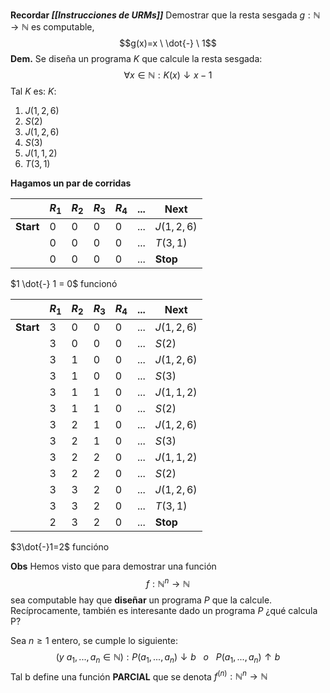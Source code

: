 **Recordar _[[Instrucciones de URMs]]_**
Demostrar que la resta sesgada $g: \mathbb{N} \to \mathbb{N}$ es computable, $$g(x)=x \ \dot{-} \ 1$$
**Dem.** Se diseña un programa $K$ que calcule la resta sesgada:$$\forall x \in\mathbb{N}:K(x)\downarrow x-1$$
Tal $K$ es:
$K$: 
1) $J(1,2,6)$
2) $S(2)$
3) $J(1,2,6)$
4) $S(3)$
5) $J(1,1,2)$
6) $T(3,1)$

**Hagamos un par de corridas**

|           | $R_1$ | $R_2$ | $R_3$ | $R_4$ | $...$ | Next       |
| --------- | ----- | ----- | ----- | ----- | ----- | ---------- |
| **Start** | 0     | 0     | 0     | 0     | $...$ | $J(1,2,6)$ |
|           | 0     | 0     | 0     | 0     | $...$ | $T(3,1)$   |
|           | 0     | 0     | 0     | 0     | $...$ | **Stop**   |
$1 \dot{-} 1 = 0$ funcionó

|           | $R_1$ | $R_2$ | $R_3$ | $R_4$ | $...$ | Next       |
| --------- | ----- | ----- | ----- | ----- | ----- | ---------- |
| **Start** | 3     | 0     | 0     | 0     | $...$ | $J(1,2,6)$ |
|           | 3     | 0     | 0     | 0     | $...$ | $S(2)$     |
|           | 3     | 1     | 0     | 0     | $...$ | $J(1,2,6)$ |
|           | 3     | 1     | 0     | 0     | $...$ | $S(3)$     |
|           | 3     | 1     | 1     | 0     | $...$ | $J(1,1,2)$ |
|           | 3     | 1     | 1     | 0     | $...$ | $S(2)$     |
|           | 3     | 2     | 1     | 0     | $...$ | $J(1,2,6)$ |
|           | 3     | 2     | 1     | 0     | $...$ | $S(3)$     |
|           | 3     | 2     | 2     | 0     | $...$ | $J(1,1,2)$ |
|           | 3     | 2     | 2     | 0     | $...$ | $S(2)$     |
|           | 3     | 3     | 2     | 0     | $...$ | $J(1,2,6)$ |
|           | 3     | 3     | 2     | 0     | $...$ | $T(3,1)$   |
|           | 2     | 3     | 2     | 0     | $...$ | **Stop**   |
$3\dot{-}1=2$ funcióno 

**Obs** Hemos visto que para demostrar una función $$f: \mathbb{N}^{n}\to\mathbb{N}$$
sea computable hay que **diseñar** un programa $P$ que la calcule. 
Recíprocamente, también es interesante dado un programa $P$ ¿qué calcula P?

Sea $n\geq1$ entero, se cumple lo siguiente:$$(y \ a_1,...,a_n \in\mathbb{N}):P(a_1,...,a_n)\downarrow b \ \ \ o \ \ \ P(a_1,...,a_n)\uparrow b$$
Tal b define una función **PARCIAL** que se denota $f^{(n)}:\mathbb{N}^n \to\mathbb{N}$

